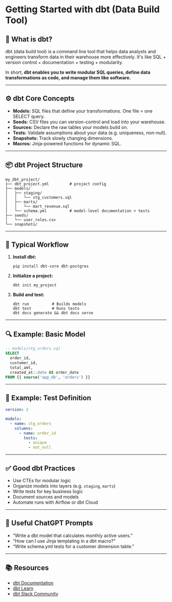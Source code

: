 # Getting Started with dbt (Data Build Tool)

## 🧠 What is dbt?
dbt (data build tool) is a command line tool that helps data analysts and engineers transform data in their warehouse more effectively. It's like SQL + version control + documentation + testing + modularity.

In short, **dbt enables you to write modular SQL queries, define data transformations as code, and manage them like software.**

---

## ⚙️ dbt Core Concepts

- **Models:** SQL files that define your transformations. One file = one SELECT query.
- **Seeds:** CSV files you can version-control and load into your warehouse.
- **Sources:** Declare the raw tables your models build on.
- **Tests:** Validate assumptions about your data (e.g. uniqueness, non-null).
- **Snapshots:** Track slowly changing dimensions.
- **Macros:** Jinja-powered functions for dynamic SQL.

---

## 📦 dbt Project Structure

```
my_dbt_project/
├── dbt_project.yml         # project config
├── models/
│   ├── staging/
│   │   └── stg_customers.sql
│   ├── marts/
│   │   └── mart_revenue.sql
│   └── schema.yml          # model-level documentation + tests
├── seeds/
│   └── user_roles.csv
└── snapshots/
```

---

## 🚀 Typical Workflow

1. **Install dbt:**
   ```
   pip install dbt-core dbt-postgres
   ```

2. **Initialize a project:**
   ```
   dbt init my_project
   ```

3. **Build and test:**
   ```
   dbt run          # Builds models
   dbt test         # Runs tests
   dbt docs generate && dbt docs serve
   ```

---

## 🔍 Example: Basic Model

```sql
-- models/stg_orders.sql
SELECT
  order_id,
  customer_id,
  total_amt,
  created_at::date AS order_date
FROM {{ source('app_db', 'orders') }}
```

---

## 🧪 Example: Test Definition

```yaml
version: 2

models:
  - name: stg_orders
    columns:
      - name: order_id
        tests:
          - unique
          - not_null
```

---

## ✅ Good dbt Practices

- Use CTEs for modular logic
- Organize models into layers (e.g. `staging`, `marts`)
- Write tests for key business logic
- Document sources and models
- Automate runs with Airflow or dbt Cloud

---

## 🧠 Useful ChatGPT Prompts

- “Write a dbt model that calculates monthly active users.”
- “How can I use Jinja templating in a dbt macro?”
- “Write schema.yml tests for a customer dimension table.”

---

## 📚 Resources

- [dbt Documentation](https://docs.getdbt.com/)
- [dbt Learn](https://learn.getdbt.com/)
- [dbt Slack Community](https://community.getdbt.com/)
